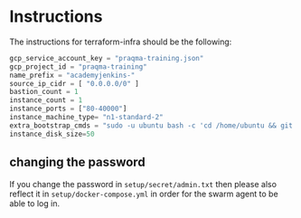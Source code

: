 # Instructions

The instructions for terraform-infra should be the
following:

```tfvars
gcp_service_account_key = "praqma-training.json"
gcp_project_id = "praqma-training"
name_prefix = "academyjenkins-"
source_ip_cidr = [ "0.0.0.0/0" ]
bastion_count = 1
instance_count = 1
instance_ports = ["80-40000"]
instance_machine_type= "n1-standard-2"
extra_bootstrap_cmds = "sudo -u ubuntu bash -c 'cd /home/ubuntu && git clone https://github.com/eficode-academy/jenkins-katas.git && docker-compose up -d -f jenkins-katas/setup/docker-compose.yml'"
instance_disk_size=50
```

## changing the password

If you change the password in
`setup/secret/admin.txt` then please also reflect
it in `setup/docker-compose.yml` in order for the
swarm agent to be able to log in.
